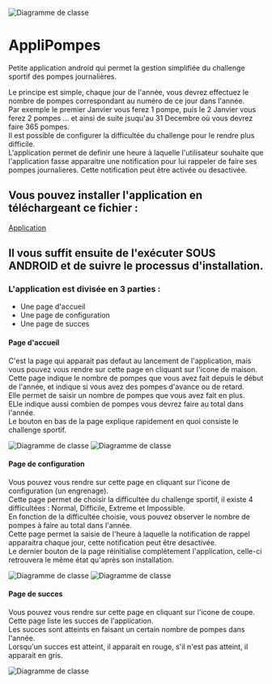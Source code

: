 ![Diagramme de classe](https://github.com/clementor5/AppliPompes/blob/main/img/logo_application.png)

# AppliPompes

Petite application android qui permet la gestion simplifiée du challenge sportif des pompes journalières.

Le principe est simple, chaque jour de l'année, vous devrez effectuez le nombre de pompes correspondant au numéro de ce jour dans l'année.  
Par exemple le premier Janvier vous ferez 1 pompe, puis le 2 Janvier vous ferez 2 pompes ... et ainsi de suite jsuqu'au 31 Decembre où vous devrez faire 365 pompes.  
Il est possible de configurer la difficultée du challenge pour le rendre plus difficile.  
L'application permet de definir une heure à laquelle l'utilisateur souhaite que l'application fasse apparaitre une notification pour lui rappeler de faire ses pompes journalieres. Cette notification peut être activée ou desactivée.

## Vous pouvez installer l'application en téléchargeant ce fichier :
[Application](https://github.com/clementor5/AppliPompes/raw/main/apk/app-debug.apk)

## Il vous suffit ensuite de l'exécuter SOUS ANDROID et de suivre le processus d'installation.

### L'application est divisée en 3 parties :
- Une page d'accueil
- Une page de configuration
- Une page de succes

#### Page d'accueil
C'est la page qui apparait pas defaut au lancement de l'application, mais vous pouvez vous rendre sur cette page en cliquant sur l'icone de maison.  
Cette page indique le nombre de pompes que vous avez fait depuis le début de l'année, et indique si vous avez des pompes d'avance ou de retard.  
Elle permet de saisir un nombre de pompes que vous avez fait en plus.  
ELle indique aussi combien de pompes vous devrez faire au total dans l'année.  
Le bouton en bas de la page explique rapidement en quoi consiste le challenge sportif.

![Diagramme de classe](https://raw.githubusercontent.com/clementor5/AppliPompes/main/img/accueil_1.png)
![Diagramme de classe](https://raw.githubusercontent.com/clementor5/AppliPompes/main/img/accueil_2.png)

#### Page de configuration
Vous pouvez vous rendre sur cette page en cliquant sur l'icone de configuration (un engrenage).  
Cette page permet de choisir la difficultée du challenge sportif, il existe 4 difficultées : Normal, Difficile, Extreme et Impossible.  
En fonction de la difficultée choisie, vous pouvez observer le nombre de pompes à faire au total dans l'année.  
Cette page permet la saisie de l'heure à laquelle la notification de rappel apparaitra chaque jour, cette notification peut être desactivée.  
Le dernier bouton de la page réinitialise complètement l'application, celle-ci retrouvera le même état qu'après son installation.

![Diagramme de classe](https://raw.githubusercontent.com/clementor5/AppliPompes/main/img/configuration_1.png)
![Diagramme de classe](https://raw.githubusercontent.com/clementor5/AppliPompes/main/img/configuration_2.png)

#### Page de succes
Vous pouvez vous rendre sur cette page en cliquant sur l'icone de coupe.  
Cette page liste les succes de l'application.  
Les succes sont atteints en faisant un certain nombre de pompes dans l'année.  
Lorsqu'un succes est atteint, il apparait en rouge, s'il n'est pas atteint, il apparait en gris.

![Diagramme de classe](https://raw.githubusercontent.com/clementor5/AppliPompes/main/img/succes.png)
